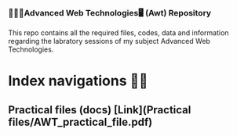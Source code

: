 ### 🧑🏻‍💻Advanced Web Technologies🖥️ (Awt) Repository
This repo contains all the required files, codes, data and information regarding the labratory sessions of my subject Advanced Web Technologies.
# Index navigations 🔗🙂
## Practical files (docs) [Link](Practical files/AWT_practical_file.pdf)

